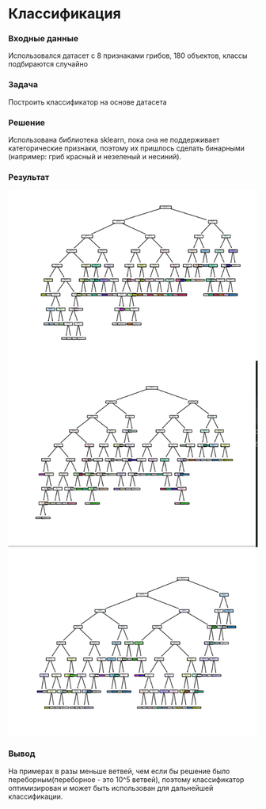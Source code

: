 # Классификация
### Входные данные
Использовался датасет с 8 признаками грибов, 180 объектов, классы подбираются случайно
### Задача
Построить классификатор на основе датасета
### Решение
Использована библиотека sklearn, пока она не поддерживает категорические признаки, поэтому их пришлось сделать бинарными (например: гриб красный и незеленый и несиний). 
### Результат
![](https://github.com/oreshkichikaladnie/machine_learning/blob/main/Figure_2.png)
![](https://github.com/oreshkichikaladnie/machine_learning/blob/main/classification/Screenshot%20from%202021-01-09%2018-44-08.png)
![](https://github.com/oreshkichikaladnie/machine_learning/blob/main/classification/Screenshot%20from%202021-01-09%2018-44-24.png)
### Вывод
На примерах в разы меньше ветвей, чем если бы решение было переборным(переборное - это 10^5 ветвей), поэтому классификатор оптимизирован и может быть использован для дальнейшей классификации.
